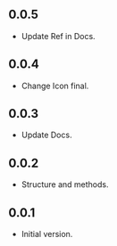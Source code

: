 ## 0.0.5
- Update Ref in Docs.

## 0.0.4
- Change Icon final.

## 0.0.3
- Update Docs.

## 0.0.2
- Structure and methods.

## 0.0.1
- Initial version.
